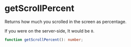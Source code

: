 # getScrollPercent

Returns how much you scrolled in the screen as percentage.

If you were on the server-side, It would be `0`.

```typescript
function getScrollPercent(): number;
```
